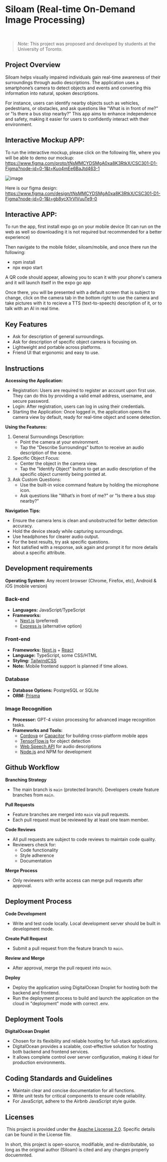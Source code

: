 
# Siloam (Real-time On-Demand Image Processing)
​
> _Note:_ This project was proposed and developed by students at the University of Toronto. 

## Project Overview

Siloam helps visually impaired individuals gain real-time awareness of their surroundings through audio descriptions. 
The application uses a smartphone’s camera to detect objects and events and converting this information into natural, spoken descriptions.

For instance, users can identify nearby objects such as vehicles, pedestrians, or obstacles, and ask questions like "What is in front of me?" or "Is there a bus stop nearby?"
This app aims to enhance independence and safety, making it easier for users to confidently interact with their environment.
​
## Interactive Mockup APP:
To run the interactive mockup, please click on the following file, where you will be able to demo our mockup:
https://www.figma.com/proto/tNsMMCYDSMgA0xa8K3RtkX/CSC301-D1-Figma?node-id=0-1&t=Kuo4mEe6BaJtd463-1 

![image](https://github.com/user-attachments/assets/971644fd-5ce6-4e4a-bd13-cd21c89c96eb)

Here is our figma design:
https://www.figma.com/design/tNsMMCYDSMgA0xa8K3RtkX/CSC301-D1-Figma?node-id=0-1&t=gb8ycX1rVIVuuTe9-0

## Interactive APP:
To run the app, first install expo go on your mobile device (It can run on the web as well so downloading it is not required but recommended for a better experience)

Then navigate to the mobile folder, siloam/mobile, and once there run the following:
* npm install
* npx expo start

A QR code should appear, allowing you to scan it with your phone's camera and it will launch itself in the expo go app

Once there, you will be presented with a default screen that is subject to change, click on the camera tab in the bottom right to 
use the camera and take pictures with it to recieve a TTS (text-to-speech) description of it, or to talk with an AI in real time.

## Key Features
* Ask for description of general surroundings.
* Ask for description of specific object camera is focusing on.
* Lightweight and portable across platforms.
* Friend UI that ergonomic and easy to use.
  
## Instructions
**Accessing the Application:**
 * Registration: Users are required to register an account upon first use. They can do this by providing a valid email address, username, and secure password.
 * Login: After registration, users can log in using their credentials.
 * Starting the Application: Once logged in, the application opens the camera view by default, ready for real-time object and scene detection.

**Using the Features:**
1. General Surroundings Description:
   * Point the camera at your environment.
   * Tap the "Describe Surroundings" button to receive an audio description of the scene.
2. Specific Object Focus:
   * Center the object in the camera view.
   * Tap the "Identify Object" button to get an audio description of the specific object currently being pointed at.
3. Ask Custom Questions:
   * Use the built-in voice command feature by holding the microphone icon.
   * Ask questions like "What’s in front of me?" or "Is there a bus stop nearby?"
  
**Navigation Tips:**
* Ensure the camera lens is clean and unobstructed for better detection accuracy.
* Hold the device steady while capturing surroundings.
* Use headphones for clearer audio output.
* For the best results, try ask specific questions.
* Not satisfied with a response, ask again and prompt it for more details about a specific attribute. 
 
 ## Development requirements
 **Operating System:** Any recent browser (Chrome, Firefox, etc), Android & iOS (mobile version)
### Back-end
- **Languages:** JavaScript/TypeScript
- **Frameworks:** 
  - [Next.js](https://nextjs.org/) (preferred)
  - [Express.js](https://expressjs.com/) (alternative option)

### Front-end
- **Frameworks:** [Next.js](https://nextjs.org/) + [React](https://reactjs.org/)
- **Language:** TypeScript, some CSS/HTML
- **Styling:** [TailwindCSS](https://tailwindcss.com/)
- **Note:** Mobile frontend support is planned if time allows.

### Database
- **Database Options:** PostgreSQL or SQLite
- **ORM:** [Prisma](https://www.prisma.io/)

### Image Recognition
- **Processor:** GPT-4 vision processing for advanced image recognition tasks.
- **Frameworks and Tools:**  
  - [Cordova](https://cordova.apache.org/) or [Capacitor](https://capacitorjs.com/) for building cross-platform mobile apps  
  - [TensorFlow.js](https://www.tensorflow.org/js) for object detection  
  - [Web Speech API](https://developer.mozilla.org/en-US/docs/Web/API/Web_Speech_API) for audio descriptions  
  - [Node.js](https://nodejs.org/) and NPM for development
​
## Github Workflow

**Branching Strategy**
- The main branch is `main` (protected branch). Developers create feature branches from `main`. 

**Pull Requests**
- Feature branches are merged into `main` via pull requests.
- Each pull request must be reviewed by at least one team member.

**Code Reviews**
- All pull requests are subject to code reviews to maintain code quality.
- Reviewers check for:
  - Code functionality
  - Style adherence
  - Documentation

**Merge Process**
- Only reviewers with write access can merge pull requests after approval.

## Deployment Process

**Code Development**
- Write and test code locally. Local development server should be built in development mode. 

**Create Pull Request**
- Submit a pull request from the feature branch to `main`.

**Review and Merge**
- After approval, merge the pull request into `main`.

**Deploy**
- Deploy the application using DigitalOcean Droplet for hosting both the backend and frontend.
- Run the deployment process to build and launch the application on the cloud in "deployment" mode with correct .env.

## Deployment Tools

**DigitalOcean Droplet**
- Chosen for its flexibility and reliable hosting for full-stack applications.
- DigitalOcean provides a scalable, cost-effective solution for hosting both backend and frontend services.
- It allows complete control over server configuration, making it ideal for production environments.

 ## Coding Standards and Guidelines
 * Maintain clear and concise documentation for all functions.
 * Write unit tests for critical components to ensure code reliability.
 * For JavaScript, adhere to the Airbnb JavaScript style guide.
​
 ## Licenses 
​
This project is provided under the [Apache Liscense 2.0](http://www.apache.org/licenses/). Specific details can be found in the License file. 

In short, this project is open-source, modifiable, and re-distributable, so long as the original author (Siloam) is cited and any changes properly docuemnted. 
